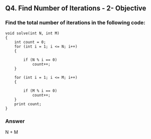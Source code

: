 ## Q4. Find Number of Iterations - 2- Objective


### Find the total number of iterations in the following code:

```
void solve(int N, int M)
{
    int count = 0;
    for (int i = 1; i <= N; i++)
    {

        if (N % i == 0)
            count++;
    }

    for (int i = 1; i <= M; i++)
    {

        if (M % i == 0)
            count++;
    }
    print count;
}
```

### Answer
N + M






